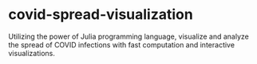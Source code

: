 # covid-spread-visualization
Utilizing the power of Julia programming language, visualize and analyze the spread of COVID infections with fast computation and interactive visualizations.
